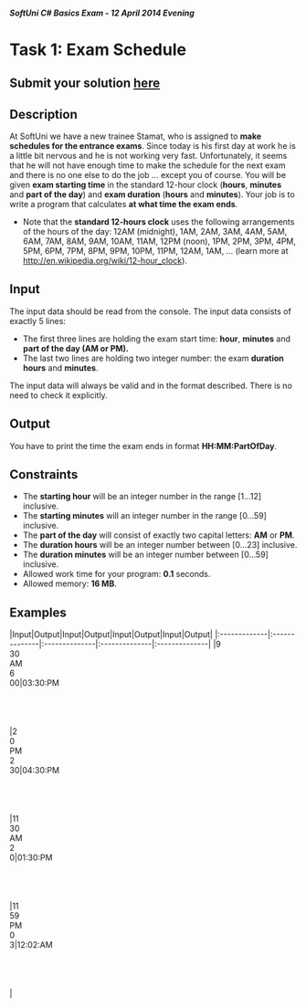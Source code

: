 ﻿#### _SoftUni C# Basics Exam - 12 April 2014 Evening_

# Task 1: Exam Schedule

## Submit your solution [here](https://judge.softuni.bg/Contests/Practice/Index/7#0)

## Description   

At SoftUni we have a new trainee Stamat, who is assigned to **make schedules for the entrance exams**. Since today is his first day at work he is a little bit nervous and he is not working very fast. Unfortunately, it seems that he will not have enough time to make the schedule for the next exam and there is no one else to do the job … except you of course. You will be given **exam starting time** in the standard 12-hour clock (**hours**, **minutes** and **part of the day**) and **exam duration** (**hours** and **minutes**). Your job is to write a program that calculates **at what time the exam ends**.  
- Note that the **standard 12-hours clock** uses the following arrangements of the hours of the day: 12AM (midnight), 1AM, 2AM, 3AM, 4AM, 5AM, 6AM, 7AM, 8AM, 9AM, 10AM, 11AM, 12PM (noon), 1PM, 2PM, 3PM, 4PM, 5PM, 6PM, 7PM, 8PM, 9PM, 10PM, 11PM, 12AM, 1AM, … (learn more at http://en.wikipedia.org/wiki/12-hour_clock).

## Input  

The input data should be read from the console. The input data consists of exactly 5 lines:  
- The first three lines are holding the exam start time: **hour**, **minutes** and **part of the day (AM or PM).**  
- The last two lines are holding two integer number: the exam **duration hours** and **minutes**.   
 
The input data will always be valid and in the format described. There is no need to check it explicitly.

## Output

You have to print the time the exam ends in format **HH:MM:PartOfDay**.

## Constraints

- The **starting hour** will be an integer number in the range [1…12] inclusive.
- The **starting minutes** will an integer number in the range [0…59] inclusive.
- The **part of the day** will consist of exactly two capital letters: **AM** or **PM**.
- The **duration hours** will be an integer number between [0…23] inclusive.
- The **duration minutes** will be an integer number between [0…59] inclusive.
- Allowed work time for your program: **0.1** seconds.
- Allowed memory: **16 MB**.

## Examples

|Input|Output|Input|Output|Input|Output|Input|Output|
|:-------------|:--------------|:--------------|:--------------|:--------------|
|9<br/>30<br/>AM<br/>6<br/>00|03:30:PM<br/><br/><br/><br/><br/>|2<br/>0<br/>PM<br/>2<br/>30|04:30:PM<br/><br/><br/><br/><br/>|11<br/>30<br/>AM<br/>2<br/>0|01:30:PM<br/><br/><br/><br/><br/>|11<br/>59<br/>PM<br/>0<br/>3|12:02:AM<br/><br/><br/><br/><br/>|


